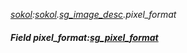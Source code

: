_[sokol](../../modules/sokol/sokol-module.md):[sokol](../../modules/sokol/sokol-module.md).[sg\_image\_desc](../../modules/sokol/sokol-sg_image_desc.md).pixel\_format_
##### Field pixel\_format:[sg_pixel_format](../../modules/sokol/sokol-sg_pixel_format.md)
